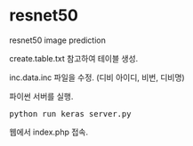 # resnet50
resnet50 image prediction

create.table.txt 참고하여 테이블 생성.

inc.data.inc 파일을 수정. (디비 아이디, 비번, 디비명)

파이썬 서버를 실행.
<pre>
python run_keras_server.py
</pre>

웹에서 index.php 접속.
